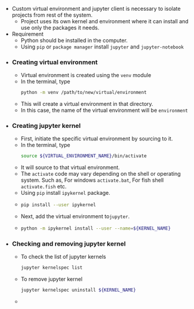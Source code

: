 - Custom virtual environment and jupyter client is necessary to isolate projects from rest of the system.
	- Project uses its own kernel and environment where it can install and use only the packages it needs.
- Requirement
	- Python should be installed in the computer.
	- Using `pip` or `package manager` install `jupyter` and `jupyter-notebook`
- ### Creating virtual environment
	- Virtual environment is created using the `venv` module
	- In the terminal, type 
	  ```bash
	  python -m venv /path/to/new/virtual/environment
	  ```
	- This will create a virtual environment in that directory.
	- In this case, the name of the virtual environment will be `environment`
- ### Creating jupyter kernel
	- First, initiate the specific virtual environment by sourcing to it.
	- In the terminal, type
	  ```bash
	  source ${VIRTUAL_ENVIRONMENT_NAME}/bin/activate
	  ```
	- It will source to that virtual environment.
	- The `activate` code may vary depending on the shell or operating system. Such as, For windows `activate.bat`, For fish shell `activate.fish` etc.
	- Using `pip` install `ipykernel` package.
	- ```bash
	  pip install --user ipykernel
	  ```
	- Next, add the virtual environment to`jupyter`.
	- ```bash
	  python -m ipykernel install --user --name=${KERNEL_NAME}
	  ```
- ### Checking and removing jupyter kernel
	- To check the list of jupyter kernels
	  ```bash
	  jupyter kernelspec list
	  ```
	- To remove jupyter kernel
	  ```bash
	  jupyter kernelspec uninstall ${KERNEL_NAME}
	  ```
	-